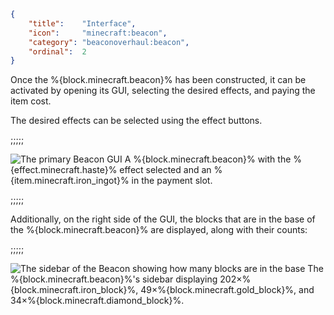 ```json
{
    "title":    "Interface",
    "icon":     "minecraft:beacon",
    "category": "beaconoverhaul:beacon",
    "ordinal":  2
}
```

Once the %{block.minecraft.beacon}% has been constructed, it can be activated by opening its GUI,
selecting the desired effects, and paying the item cost.

The desired effects can be selected using the effect buttons.

;;;;;

![The primary Beacon GUI](beaconoverhaul:textures/guidebook/beacon_gui.png,fit)
A %{block.minecraft.beacon}% with the %{effect.minecraft.haste}% effect selected and an %{item.minecraft.iron_ingot}% in the payment slot.

;;;;;

Additionally, on the right side of the GUI, the blocks that are in the base of the %{block.minecraft.beacon}% are displayed,
along with their counts:

;;;;;

![The sidebar of the Beacon showing how many blocks are in the base](beaconoverhaul:textures/guidebook/beacon_sidebar.png,fit)
The %{block.minecraft.beacon}%'s sidebar displaying 202×%{block.minecraft.iron_block}%,
49×%{block.minecraft.gold_block}%, and 34×%{block.minecraft.diamond_block}%.
